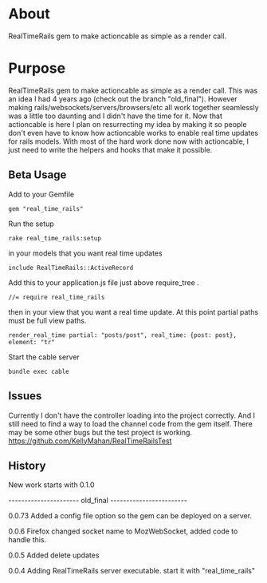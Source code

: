 About
=====

RealTimeRails gem to make actioncable as simple as a render call.

Purpose
=======

RealTimeRails gem to make actioncable as simple as a render call. This was an idea I had 4 years ago (check out the branch "old_final"). However making rails/websockets/servers/browsers/etc all work together seamlessly was a little too daunting and I didn't have the time for it. Now that actioncable is here I plan on resurrecting my idea by making it so people don't even have to know how actioncable works to enable real time updates for rails models. With most of the hard work done now with actioncable, I just need to write the helpers and hooks that make it possible.


Beta Usage
----------

Add to your Gemfile

`gem "real_time_rails"`

Run the setup

`rake real_time_rails:setup`

in your models that you want real time updates

`include RealTimeRails::ActiveRecord`

Add this to your application.js file just above require_tree .

`//= require real_time_rails`

then in your view that you want a real time update. At this point partial paths must be full view paths.

`render_real_time partial: "posts/post", real_time: {post: post}, element: "tr"`

Start the cable server

`bundle exec cable`

Issues
----------

Currently I don't have the controller loading into the project correctly. And I still need to find a way to load the channel code from the gem itself. There may be some other bugs but the test project is working. https://github.com/KellyMahan/RealTimeRailsTest

History
----------

New work starts with 0.1.0

---------------------- old_final ------------------------

0.0.73 Added a config file option so the gem can be deployed on a server.

0.0.6 Firefox changed socket name to MozWebSocket, added code to handle this.

0.0.5 Added delete updates

0.0.4 Adding RealTimeRails server executable. start it with "real\_time_rails"
